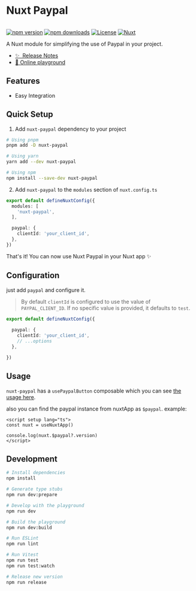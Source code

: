 <div style="display:flex;align-items:center;gap:10px">
    <!-- <img height="35" src=""> -->
    <h1>Nuxt Paypal</h1>
</div>

[![npm version][npm-version-src]][npm-version-href]
[![npm downloads][npm-downloads-src]][npm-downloads-href]
[![License][license-src]][license-href]
[![Nuxt][nuxt-src]][nuxt-href]

A Nuxt module for simplifying the use of Paypal in your project.

- [✨ &nbsp;Release Notes](/CHANGELOG.md)
- [🏀 Online playground](https://stackblitz.com/github/arashsheyda/nuxt-paypal?file=playground%2Fapp.vue)

## Features

- Easy Integration

## Quick Setup

1. Add `nuxt-paypal` dependency to your project

```bash
# Using pnpm
pnpm add -D nuxt-paypal

# Using yarn
yarn add --dev nuxt-paypal

# Using npm
npm install --save-dev nuxt-paypal
```

2. Add `nuxt-paypal` to the `modules` section of `nuxt.config.ts`

```ts
export default defineNuxtConfig({
  modules: [
    'nuxt-paypal',
  ],

  paypal: {
    clientId: 'your_client_id',
  },
})
```

That's it! You can now use Nuxt Paypal in your Nuxt app ✨

## Configuration

just add `paypal` and configure it.
> By default `clientId` is configured to use the value of `PAYPAL_CLIENT_ID`. If no specific value is provided, it defaults to `test`.

```ts
export default defineNuxtConfig({
  
  paypal: {
    clientId: 'your_client_id',
    // ...options
  },

})
```

## Usage
`nuxt-paypal` has a `usePaypalButton` composable which you can see [the usage here](https://github.com/arashsheyda/nuxt-paypal/blob/main/playground/app.vue).

also you can find the paypal instance from nuxtApp as `$paypal`. example:

```vue
<script setup lang="ts">
const nuxt = useNuxtApp()

console.log(nuxt.$paypal?.version)
</script>
```

## Development

```bash
# Install dependencies
npm install

# Generate type stubs
npm run dev:prepare

# Develop with the playground
npm run dev

# Build the playground
npm run dev:build

# Run ESLint
npm run lint

# Run Vitest
npm run test
npm run test:watch

# Release new version
npm run release
```

<!-- Badges -->
[npm-version-src]: https://img.shields.io/npm/v/nuxt-paypal/latest.svg?style=flat&colorA=18181B&colorB=28CF8D
[npm-version-href]: https://npmjs.com/package/nuxt-paypal

[npm-downloads-src]: https://img.shields.io/npm/dm/nuxt-paypal.svg?style=flat&colorA=18181B&colorB=28CF8D
[npm-downloads-href]: https://npmjs.com/package/nuxt-paypal

[license-src]: https://img.shields.io/npm/l/nuxt-paypal.svg?style=flat&colorA=18181B&colorB=28CF8D
[license-href]: https://npmjs.com/package/nuxt-paypal

[nuxt-src]: https://img.shields.io/badge/Nuxt-18181B?logo=nuxt.js
[nuxt-href]: https://nuxt.com
